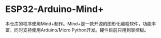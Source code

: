 # ESP32-Arduino-Mind+
本仓库的程序使用Mind+制作。Mind+是一款开源的图形化编程软件，功能丰富，同时支持使用Arduino/Micro Python开发。硬件目前只用到掌控板。
